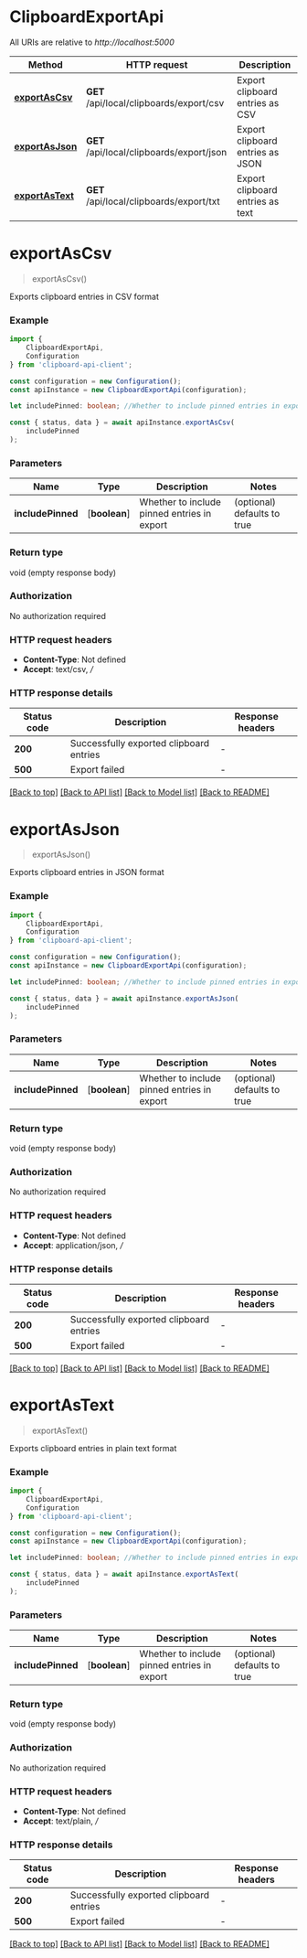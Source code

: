 # ClipboardExportApi

All URIs are relative to *http://localhost:5000*

|Method | HTTP request | Description|
|------------- | ------------- | -------------|
|[**exportAsCsv**](#exportascsv) | **GET** /api/local/clipboards/export/csv | Export clipboard entries as CSV|
|[**exportAsJson**](#exportasjson) | **GET** /api/local/clipboards/export/json | Export clipboard entries as JSON|
|[**exportAsText**](#exportastext) | **GET** /api/local/clipboards/export/txt | Export clipboard entries as text|

# **exportAsCsv**
> exportAsCsv()

Exports clipboard entries in CSV format

### Example

```typescript
import {
    ClipboardExportApi,
    Configuration
} from 'clipboard-api-client';

const configuration = new Configuration();
const apiInstance = new ClipboardExportApi(configuration);

let includePinned: boolean; //Whether to include pinned entries in export (optional) (default to true)

const { status, data } = await apiInstance.exportAsCsv(
    includePinned
);
```

### Parameters

|Name | Type | Description  | Notes|
|------------- | ------------- | ------------- | -------------|
| **includePinned** | [**boolean**] | Whether to include pinned entries in export | (optional) defaults to true|


### Return type

void (empty response body)

### Authorization

No authorization required

### HTTP request headers

 - **Content-Type**: Not defined
 - **Accept**: text/csv, */*


### HTTP response details
| Status code | Description | Response headers |
|-------------|-------------|------------------|
|**200** | Successfully exported clipboard entries |  -  |
|**500** | Export failed |  -  |

[[Back to top]](#) [[Back to API list]](../README.md#documentation-for-api-endpoints) [[Back to Model list]](../README.md#documentation-for-models) [[Back to README]](../README.md)

# **exportAsJson**
> exportAsJson()

Exports clipboard entries in JSON format

### Example

```typescript
import {
    ClipboardExportApi,
    Configuration
} from 'clipboard-api-client';

const configuration = new Configuration();
const apiInstance = new ClipboardExportApi(configuration);

let includePinned: boolean; //Whether to include pinned entries in export (optional) (default to true)

const { status, data } = await apiInstance.exportAsJson(
    includePinned
);
```

### Parameters

|Name | Type | Description  | Notes|
|------------- | ------------- | ------------- | -------------|
| **includePinned** | [**boolean**] | Whether to include pinned entries in export | (optional) defaults to true|


### Return type

void (empty response body)

### Authorization

No authorization required

### HTTP request headers

 - **Content-Type**: Not defined
 - **Accept**: application/json, */*


### HTTP response details
| Status code | Description | Response headers |
|-------------|-------------|------------------|
|**200** | Successfully exported clipboard entries |  -  |
|**500** | Export failed |  -  |

[[Back to top]](#) [[Back to API list]](../README.md#documentation-for-api-endpoints) [[Back to Model list]](../README.md#documentation-for-models) [[Back to README]](../README.md)

# **exportAsText**
> exportAsText()

Exports clipboard entries in plain text format

### Example

```typescript
import {
    ClipboardExportApi,
    Configuration
} from 'clipboard-api-client';

const configuration = new Configuration();
const apiInstance = new ClipboardExportApi(configuration);

let includePinned: boolean; //Whether to include pinned entries in export (optional) (default to true)

const { status, data } = await apiInstance.exportAsText(
    includePinned
);
```

### Parameters

|Name | Type | Description  | Notes|
|------------- | ------------- | ------------- | -------------|
| **includePinned** | [**boolean**] | Whether to include pinned entries in export | (optional) defaults to true|


### Return type

void (empty response body)

### Authorization

No authorization required

### HTTP request headers

 - **Content-Type**: Not defined
 - **Accept**: text/plain, */*


### HTTP response details
| Status code | Description | Response headers |
|-------------|-------------|------------------|
|**200** | Successfully exported clipboard entries |  -  |
|**500** | Export failed |  -  |

[[Back to top]](#) [[Back to API list]](../README.md#documentation-for-api-endpoints) [[Back to Model list]](../README.md#documentation-for-models) [[Back to README]](../README.md)

